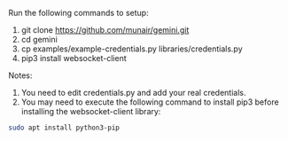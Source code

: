 Run the following commands to setup:

1. git clone https://github.com/munair/gemini.git
2. cd gemini
3. cp examples/example-credentials.py libraries/credentials.py
4. pip3 install websocket-client

Notes:

1. You need to edit credentials.py and add your real credentials.
2. You may need to execute the following command to install pip3 before installing the websocket-client library:

```bash
sudo apt install python3-pip
```
